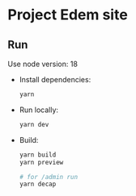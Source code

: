# Project Edem site

## Run

Use node version: 18

- Install dependencies:

  ```bash
  yarn
  ```

- Run locally:

  ```bash
  yarn dev
  ```

- Build:

  ```bash
  yarn build
  yarn preview

  # for /admin run
  yarn decap
  ```

